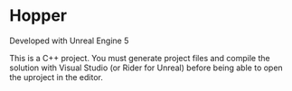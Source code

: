 # Hopper

Developed with Unreal Engine 5

This is a C++ project. You must generate project files and compile the solution with Visual Studio (or Rider for Unreal) before being able to open the uproject in the editor.
